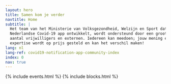 ```yaml
---
layout: hero
title: Samen kom je verder
navtitle: Home
subtitle: | 
  Het team van het Ministerie van Volksgezondheid, Welzijn en Sport dat de
  Nederlandse Covid-19 app ontwikkelt, wordt ondersteund door een groot
  aantal vrijwilligers en externen. Iedereen kan meedoen; jouw mening en
  expertise wordt op prijs gesteld en kan het verschil maken!
lang: nl
lang-ref: covid19-notification-app-community-index
index: 0
nav: true
---
```


{% include events.html %}
{% include blocks.html %}
